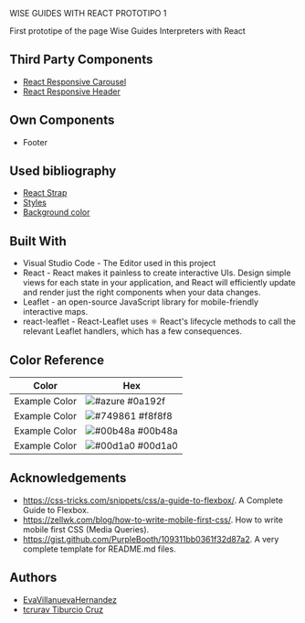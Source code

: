 WISE GUIDES WITH REACT PROTOTIPO 1

First prototipe of the page Wise Guides Interpreters with React




## Third Party Components

- [React Responsive Carousel](https://www.npmjs.com/package/react-responsive-carousel)
- [React Responsive Header](https://github.com/Anshuman301/insta-repo-app)

## Own Components

- Footer

## Used bibliography

- [React Strap](https://reactstrap.github.io/?path=/story/home-installation--page)
- [Styles](https://www.delftstack.com/es/howto/react/background-image-react/#:~:text=en%20la%20variable.-,Uso%20de%20estilos%20en%20l%C3%ADnea%20para%20establecer%20la%20imagen%20local,entorno%20de%20desarrollo%20incluye%20webpack.)
- [Background color](https://upmostly.com/tutorials/changing-the-background-color-in-react)

## Built With

- Visual Studio Code - The Editor used in this project
- React - React makes it painless to create interactive UIs. Design simple views for each state in your application, and React will efficiently update and render just the right components when your data changes.
- Leaflet - an open-source JavaScript library for mobile-friendly interactive maps.
- react-leaflet - React-Leaflet uses ⚛️ React's lifecycle methods to call the relevant Leaflet handlers, which has a few consequences.

## Color Reference

| Color             | Hex                                                                |
| ----------------- | ------------------------------------------------------------------ |
| Example Color | ![#azure](https://via.placeholder.com/10/0a192f?text=+) #0a192f |
| Example Color | ![#749861](https://via.placeholder.com/10/f8f8f8?text=+) #f8f8f8 |
| Example Color | ![#00b48a](https://via.placeholder.com/10/00b48a?text=+) #00b48a |
| Example Color | ![#00d1a0](https://via.placeholder.com/10/00b48a?text=+) #00d1a0 |


## Acknowledgements

- https://css-tricks.com/snippets/css/a-guide-to-flexbox/. A Complete Guide to Flexbox.
- https://zellwk.com/blog/how-to-write-mobile-first-css/. How to write mobile first CSS (Media Queries).
- https://gist.github.com/PurpleBooth/109311bb0361f32d87a2. A very complete template for README.md files.
## Authors

- [EvaVillanuevaHernandez](https://github.com/EvaVillanuevaHernandez)
- [tcrurav Tiburcio Cruz](https://github.com/tcrurav)

